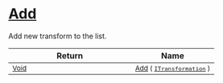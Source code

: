 # [Add](./ParallelTransformPipeline-100663504.md)

Add new transform to the list.

| Return | Name | 
| --- | --- | 
| <sub>[Void](https://docs.microsoft.com/en-us/dotnet/api/System.Void)</sub><img width=200/>| <sub>[Add](./ParallelTransformPipeline-100663504.md) ( [`ITransformation`](./../../ITransformation.md) )</sub>| <br>



